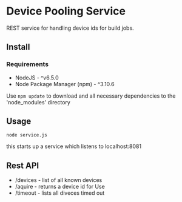 # Device Pooling Service
REST service for handling device ids for build jobs.

## Install
### Requirements
* NodeJS - ^v6.5.0
* Node Package Manager (npm) - ^3.10.6

Use ```npm update``` to download and all necessary dependencies to the
'node_modules' directory

## Usage
```node service.js```

this starts up a service which listens to localhost:8081

## Rest API
* /devices - list of all known devices
* /aquire - returns a device id for Use
* /timeout - lists all diveces timed out
